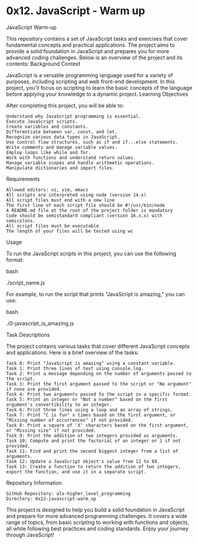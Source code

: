 # 0x12. JavaScript - Warm up

JavaScript Warm-up

This repository contains a set of JavaScript tasks and exercises that cover fundamental concepts and practical applications. The project aims to provide a solid foundation in JavaScript and prepares you for more advanced coding challenges. Below is an overview of the project and its contents:
Background Context

JavaScript is a versatile programming language used for a variety of purposes, including scripting and web front-end development. In this project, you'll focus on scripting to learn the basic concepts of the language before applying your knowledge to a dynamic project.
Learning Objectives

After completing this project, you will be able to:

    Understand why JavaScript programming is essential.
    Execute JavaScript scripts.
    Create variables and constants.
    Differentiate between var, const, and let.
    Recognize various data types in JavaScript.
    Use control flow structures, such as if and if...else statements.
    Write comments and manage variable values.
    Employ loops like while and for.
    Work with functions and understand return values.
    Manage variable scopes and handle arithmetic operations.
    Manipulate dictionaries and import files.

Requirements

    Allowed editors: vi, vim, emacs
    All scripts are interpreted using node (version 14.x)
    All script files must end with a new line
    The first line of each script file should be #!/usr/bin/node
    A README.md file at the root of the project folder is mandatory
    Code should be semistandard compliant (version 16.x.x) with semicolons.
    All script files must be executable
    The length of your files will be tested using wc

Usage

To run the JavaScript scripts in this project, you can use the following format:

bash

./script_name.js

For example, to run the script that prints "JavaScript is amazing," you can use:

bash

./0-javascript_is_amazing.js

Task Descriptions

The project contains various tasks that cover different JavaScript concepts and applications. Here is a brief overview of the tasks:

    Task 0: Print "JavaScript is amazing" using a constant variable.
    Task 1: Print three lines of text using console.log.
    Task 2: Print a message depending on the number of arguments passed to the script.
    Task 3: Print the first argument passed to the script or "No argument" if none are provided.
    Task 4: Print two arguments passed to the script in a specific format.
    Task 5: Print an integer or "Not a number" based on the first argument's convertibility to an integer.
    Task 6: Print three lines using a loop and an array of strings.
    Task 7: Print "C is fun" x times based on the first argument, or "Missing number of occurrences" if not provided.
    Task 8: Print a square of 'X' characters based on the first argument, or "Missing size" if not provided.
    Task 9: Print the addition of two integers provided as arguments.
    Task 10: Compute and print the factorial of an integer or 1 if not provided.
    Task 11: Find and print the second biggest integer from a list of arguments.
    Task 12: Update a JavaScript object's value from 12 to 89.
    Task 13: Create a function to return the addition of two integers, export the function, and use it in a separate script.

Repository Information

    GitHub Repository: alx-higher_level_programming
    Directory: 0x12-javascript-warm_up

This project is designed to help you build a solid foundation in JavaScript and prepare for more advanced programming challenges. It covers a wide range of topics, from basic scripting to working with functions and objects, all while following best practices and coding standards. Enjoy your journey through JavaScript!
